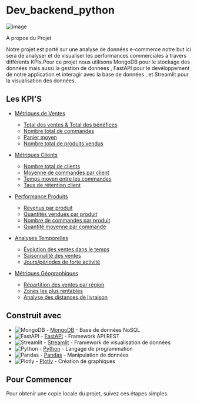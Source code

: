 # Dev_backend_python


![image](https://github.com/user-attachments/assets/efd86cf2-b6f6-4a85-8a87-e5f970cf62d6)



À propos du Projet

Notre projet est porté sur une  analyse de données e-commerce notre but ici sera de analyser et de visualiser les performances commerciales à travers différents KPIs.Pour ce projet nous utilisons MongoDB pour le stockage des données mais aussi la gestion de données , FastAPI pour le developpement de notre application et interagir avec la base de données 
, et Streamlit pour la visualisation des données.

## Les KPI'S

- [Métriques de Ventes](#métriques-de-ventes)
  - [Total des ventes & Total des bénéfices](#Total-des-ventes-&-Total-des-bénéfices)
  - [Nombre total de commandes](#nombre-total-de-commandes)
  - [Panier moyen](#panier-moyen)
  - [Nombre total de produits vendus](#nombre-total-de-produits-vendus)
  
- [Métriques Clients](#métriques-clients)
  - [Nombre total de clients](#nombre-total-de-clients)
  - [Moyenne de commandes par client](#moyenne-de-commandes-par-client)
  - [Temps moyen entre les commandes](#temps-moyen-entre-les-commandes)
  - [Taux de rétention client](#taux-de-rétention-client)

- [Performance Produits](#performance-produits)
  - [Revenus par produit](#revenus-par-produit)
  - [Quantités vendues par produit](#quantités-vendues-par-produit)
  - [Nombre de commandes par produit](#nombre-de-commandes-par-produit)
  - [Quantité moyenne par commande](#quantité-moyenne-par-commande)

- [Analyses Temporelles](#analyses-temporelles)
  - [Évolution des ventes dans le temps](#évolution-des-ventes-dans-le-temps)
  - [Saisonnalité des ventes](#saisonnalité-des-ventes)
  - [Jours/périodes de forte activité](#jourspériodes-de-forte-activité)

- [Métriques Géographiques](#métriques-géographiques)
  - [Répartition des ventes par région](#répartition-des-ventes-par-région)
  - [Zones les plus rentables](#zones-les-plus-rentables)
  - [Analyse des distances de livraison](#analyse-des-distances-de-livraison)

## Construit avec


- ![MongoDB](https://img.shields.io/badge/MongoDB-4EA94B?style=for-the-badge&logo=mongodb&logoColor=white) - [MongoDB](https://www.mongodb.com/) - Base de données NoSQL
- ![FastAPI](https://img.shields.io/badge/FastAPI-009688?style=for-the-badge&logo=fastapi&logoColor=white) - [FastAPI](https://fastapi.tiangolo.com/) - Framework API REST
- ![Streamlit](https://img.shields.io/badge/Streamlit-FF4B4B?style=for-the-badge&logo=streamlit&logoColor=white) - [Streamlit](https://streamlit.io/) - Framework de visualisation de données
- ![Python](https://img.shields.io/badge/Python-3776AB?style=for-the-badge&logo=python&logoColor=white) - [Python](https://www.python.org/) - Langage de programmation
- ![Pandas](https://img.shields.io/badge/Pandas-150458?style=for-the-badge&logo=pandas&logoColor=white) - [Pandas](https://pandas.pydata.org/) - Manipulation de données
- ![Plotly](https://img.shields.io/badge/Plotly-3F4F75?style=for-the-badge&logo=plotly&logoColor=white) - [Plotly](https://plotly.com/) - Création de graphiques

## Pour Commencer

Pour obtenir une copie locale du projet, suivez ces étapes simples.

